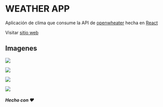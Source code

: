 # WEATHER APP

Aplicación de clima que consume la API de [openwheater](https://openweathermap.org/api) hecha en [React](https://es.reactjs.org/)


Visitar [sitio web](https://weather-app-iota-seven.vercel.app/)

## Imagenes 

![](https://imgur.com/thVSXj9.jpg)

![](https://imgur.com/DI3yBps.jpg)

![](https://imgur.com/z6vsj48.jpg)

![](https://imgur.com/IriQKtq.jpg)


##### Hecho con :heart:
